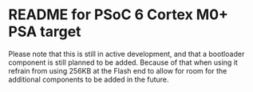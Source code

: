 README for PSoC 6 Cortex M0+ PSA target
=======================================

Please note that this is still in active development, and that a bootloader
component is still planned to be added. Because of that when using it refrain
from using 256KB at the Flash end to allow for room for the additional
components to be added in the future.
